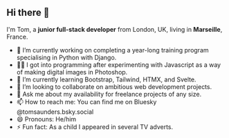 ## Hi there 👋 
I'm Tom, a **junior full-stack developer** from London, UK, living in **Marseille**, France.

- 🔭 I’m currently working on completing a year-long training program specialising in Python with Django.
- 👨‍🎨 I got into programming after experimenting with Javascript as a way of making digital images in Photoshop.
-  🌱 I’m currently learning Bootstrap, Tailwind, HTMX, and Svelte.
- 👯 I’m looking to collaborate on ambitious web development projects.
- 💬 Ask me about my availability for freelance projects of any size.
- 📫 How to reach me: You can find me on Bluesky @tomsaunders.bsky.social
- 😄 Pronouns: He/him
- ⚡ Fun fact: As a child I appeared in several TV adverts.

